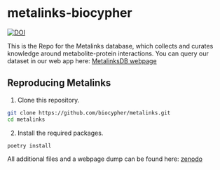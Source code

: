 # metalinks-biocypher 
[![DOI](https://zenodo.org/badge/DOI/10.5281/zenodo.10200150.svg)](https://doi.org/10.5281/zenodo.10200150)

This is the Repo for the Metalinks database, which collects and curates
knowledge around metabolite-protein interactions. You can query our dataset in
our web app here: [MetalinksDB webpage](https://metalinks.omnipathdb.org/)

## Reproducing Metalinks

1. Clone this repository.

```bash
git clone https://github.com/biocypher/metalinks.git
cd metalinks
```

2. Install the required packages.

```bash
poetry install
```

<!-- TODO rest -->

All additional files and a webpage dump can be found here:
[zenodo](https://zenodo.org/records/10200150)

